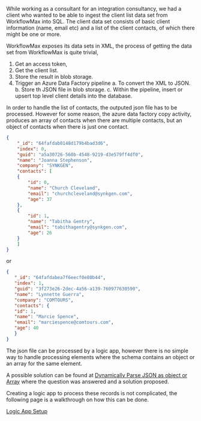 While working as a consultant for an integration consultancy, we had a client who wanted to be able to ingest the client list data set from WorkflowMax into SQL.
The client data set consists of basic client information (name, email etc) and a list of the client contacts, of which there might be one or more.

WorkflowMax exposes its data sets in XML, the process of getting the data set from WorkflowMax is quite trivial, 
1. Get an access token,
2. Get the client list.
3. Store the result in blob storage.
4. Trigger an Azure Data Factory pipeline 
 a. To convert the XML to JSON.
 b. Store th JSON file in blob storage.
 c. Within the pipeline, insert or upsert top level client details into the database.

In order to handle the list of contacts, the outputed json file has to be processed. However for some reason, the azure data factory copy activity, produces an array of contacts when there are multiple contacts, but an object of contacts when there is just one contact.

```json
{
    "_id": "64fafdab0148d179b4bad3d6",
    "index": 0,
    "guid": "a5a30726-560b-4548-9219-d3e579ff4df0",
    "name": "Joanna Stephenson",
    "company": "SYNKGEN",
    "contacts": [
    {
        "id": 0,
        "name": "Church Cleveland",
        "email": "churchcleveland@synkgen.com",
        "age": 37
    },
    {
        "id": 1,
        "name": "Tabitha Gentry",
        "email": "tabithagentry@synkgen.com",
        "age": 26
    }     
    ]    
}
```

 or

 ```json
{
    "_id": "64fafdabea7f6eecf0e80b44",
    "index": 1,
    "guid": "3f273e26-2dec-4a56-a139-760977630590",
    "name": "Lynnette Guerra",
    "company": "COMTOURS",    
    "contacts": {
    "id": 1,
    "name": "Marcie Spence",
    "email": "marciespence@comtours.com",
    "age": 40
    }
}  
```

The json file can be processed by a logic app, however there is no simple way to handle processing elements where the schema contains an object or an array for the same element.

A possible solution can be found at [Dynamically Parse JSON as object or Array](https://powerusers.microsoft.com/t5/General-Power-Automate/Dynamically-Parse-JSON-as-object-or-Array/td-p/1212427) where the question was answered and a solution proposed.

Creating a logic app to process these records is not complicated, the following page is a walkthrough on how this can be done.

[Logic App Setup](logicapp01.md)
